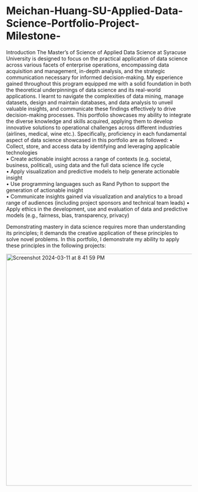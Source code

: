 # Meichan-Huang-SU-Applied-Data-Science-Portfolio-Project-Milestone-

Introduction
The Master’s of Science of Applied Data Science at Syracuse University is designed to focus on the practical application of data science across various facets of enterprise operations, encompassing data acquisition and management, in-depth analysis, and the strategic communication necessary for informed decision-making.
My experience gained throughout this program equipped me with a solid foundation in both the theoretical underpinnings of data science and its real-world applications. I learnt to navigate the complexities of data mining, manage datasets, design and maintain databases, and data analysis to unveil valuable insights, and communicate these findings effectively to drive decision-making processes. 
This portfolio showcases my ability to integrate the diverse knowledge and skills acquired, applying them to develop innovative solutions to operational challenges across different industries (airlines, medical, wine etc.). Specifically,  proficiency in each fundamental aspect of data science showcased in this portfolio are as followed: 
•  Collect, store, and access data by identifying and leveraging applicable technologies  
• Create actionable insight across a range of contexts (e.g. societal, business, political), using data and the full data science life cycle  
•  Apply visualization and predictive models to help generate actionable insight  
• Use programming languages such as Rand Python to support the generation of actionable insight  
• Communicate insights gained via visualization and analytics to a broad range of audiences (including project sponsors and technical team leads)
• Apply ethics in the development, use and evaluation of data and predictive models (e.g., fairness, bias, transparency, privacy) 

Demonstrating mastery in data science requires more than understanding its principles; it demands the creative application of these principles to solve novel problems. In this portfolio, I demonstrate my ability to apply these principles in the following projects: 

<img width="629" alt="Screenshot 2024-03-11 at 8 41 59 PM" src="https://github.com/mhgarrett/Meichan-Huang-SU-Applied-Data-Science-Portfolio-Project-Milestone-/assets/94016314/a9e3a45e-4ff3-4b02-8113-624a0660ead4">
